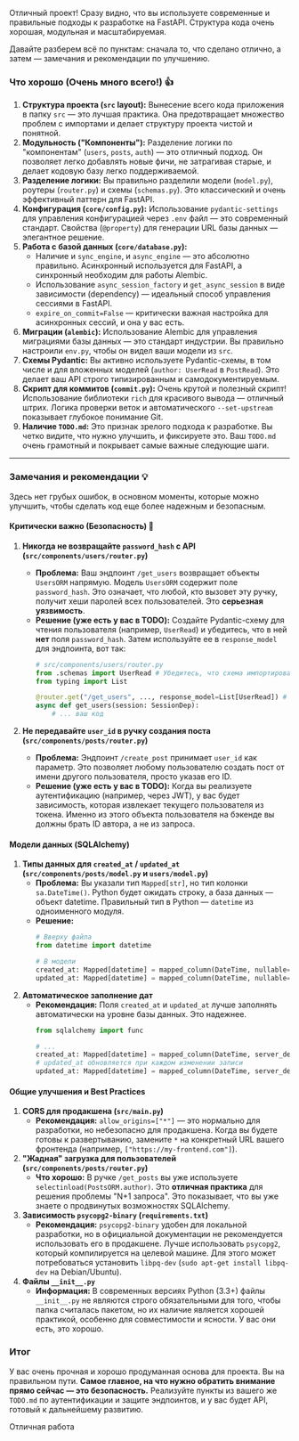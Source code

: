 Отличный проект! Сразу видно, что вы используете современные и правильные подходы к разработке на FastAPI. Структура кода очень хорошая, модульная и масштабируемая.

Давайте разберем всё по пунктам: сначала то, что сделано отлично, а затем — замечания и рекомендации по улучшению.

### Что хорошо (Очень много всего!) 👍

1.  **Структура проекта (`src` layout):** Вынесение всего кода приложения в папку `src` — это лучшая практика. Она предотвращает множество проблем с импортами и делает структуру проекта чистой и понятной.
2.  **Модульность ("Компоненты"):** Разделение логики по "компонентам" (`users`, `posts`, `auth`) — это отличный подход. Он позволяет легко добавлять новые фичи, не затрагивая старые, и делает кодовую базу легко поддерживаемой.
3.  **Разделение логики:** Вы правильно разделили модели (`model.py`), роутеры (`router.py`) и схемы (`schemas.py`). Это классический и очень эффективный паттерн для FastAPI.
4.  **Конфигурация (`core/config.py`):** Использование `pydantic-settings` для управления конфигурацией через `.env` файл — это современный стандарт. Свойства (`@property`) для генерации URL базы данных — элегантное решение.
5.  **Работа с базой данных (`core/database.py`):**
    *   Наличие и `sync_engine`, и `async_engine` — это абсолютно правильно. Асинхронный используется для FastAPI, а синхронный необходим для работы Alembic.
    *   Использование `async_session_factory` и `get_async_session` в виде зависимости (dependency) — идеальный способ управления сессиями в FastAPI.
    *   `expire_on_commit=False` — критически важная настройка для асинхронных сессий, и она у вас есть.
6.  **Миграции (`alembic`):** Использование Alembic для управления миграциями базы данных — это стандарт индустрии. Вы правильно настроили `env.py`, чтобы он видел ваши модели из `src`.
7.  **Схемы Pydantic:** Вы активно используете Pydantic-схемы, в том числе и для вложенных моделей (`author: UserRead` в `PostRead`). Это делает ваш API строго типизированным и самодокументируемым.
8.  **Скрипт для коммитов (`commit.py`):** Очень крутой и полезный скрипт! Использование библиотеки `rich` для красивого вывода — отличный штрих. Логика проверки веток и автоматического `--set-upstream` показывает глубокое понимание Git.
9.  **Наличие `TODO.md`:** Это признак зрелого подхода к разработке. Вы четко видите, что нужно улучшить, и фиксируете это. Ваш `TODO.md` очень грамотный и покрывает самые важные следующие шаги.

---

### Замечания и рекомендации 💡

Здесь нет грубых ошибок, в основном моменты, которые можно улучшить, чтобы сделать код еще более надежным и безопасным.

#### Критически важно (Безопасность) 🚨

1.  **Никогда не возвращайте `password_hash` с API (`src/components/users/router.py`)**
    *   **Проблема:** Ваш эндпоинт `/get_users` возвращает объекты `UsersORM` напрямую. Модель `UsersORM` содержит поле `password_hash`. Это означает, что любой, кто вызовет эту ручку, получит хеши паролей всех пользователей. Это **серьезная уязвимость**.
    *   **Решение (уже есть у вас в TODO):** Создайте Pydantic-схему для чтения пользователя (например, `UserRead`) и убедитесь, что в ней **нет** поля `password_hash`. Затем используйте ее в `response_model` для эндпоинта, вот так:
        ```python
        # src/components/users/router.py
        from .schemas import UserRead # Убедитесь, что схема импортирована
        from typing import List

        @router.get("/get_users", ..., response_model=List[UserRead]) # <-- Вот здесь
        async def get_users(session: SessionDep):
            # ... ваш код
        ```

2.  **Не передавайте `user_id` в ручку создания поста (`src/components/posts/router.py`)**
    *   **Проблема:** Эндпоинт `/create_post` принимает `user_id` как параметр. Это позволяет любому пользователю создать пост от имени другого пользователя, просто указав его ID.
    *   **Решение (уже есть у вас в TODO):** Когда вы реализуете аутентификацию (например, через JWT), у вас будет зависимость, которая извлекает текущего пользователя из токена. Именно из этого объекта пользователя на бэкенде вы должны брать ID автора, а не из запроса.

#### Модели данных (SQLAlchemy)

1.  **Типы данных для `created_at` / `updated_at` (`src/components/posts/model.py` и `users/model.py`)**
    *   **Проблема:** Вы указали тип `Mapped[str]`, но тип колонки `sa.DateTime()`. Python будет ожидать строку, а база данных — объект datetime. Правильный тип в Python — `datetime` из одноименного модуля.
    *   **Решение:**
        ```python
        # Вверху файла
        from datetime import datetime
        
        # В модели
        created_at: Mapped[datetime] = mapped_column(DateTime, nullable=True)
        updated_at: Mapped[datetime] = mapped_column(DateTime, nullable=True)
        ```
2.  **Автоматическое заполнение дат**
    *   **Рекомендация:** Поля `created_at` и `updated_at` лучше заполнять автоматически на уровне базы данных. Это надежнее.
        ```python
        from sqlalchemy import func
        
        # ...
        created_at: Mapped[datetime] = mapped_column(DateTime, server_default=func.now())
        # updated_at обновляется при каждом изменении записи
        updated_at: Mapped[datetime] = mapped_column(DateTime, server_default=func.now(), onupdate=func.now())
        ```

#### Общие улучшения и Best Practices

1.  **CORS для продакшена (`src/main.py`)**
    *   **Рекомендация:** `allow_origins=["*"]` — это нормально для разработки, но небезопасно для продакшена. Когда вы будете готовы к развертыванию, замените `*` на конкретный URL вашего фронтенда (например, `["https://my-frontend.com"]`).
2.  **"Жадная" загрузка для пользователей (`src/components/posts/router.py`)**
    *   **Что хорошо:** В ручке `/get_posts` вы уже используете `selectinload(PostsORM.author)`. Это **отличная практика** для решения проблемы "N+1 запроса". Это показывает, что вы уже знаете о продвинутых возможностях SQLAlchemy.
3.  **Зависимость `psycopg2-binary` (`requirements.txt`)**
    *   **Рекомендация:** `psycopg2-binary` удобен для локальной разработки, но в официальной документации не рекомендуется использовать его в продакшене. Лучше использовать `psycopg2`, который компилируется на целевой машине. Для этого может потребоваться установить `libpq-dev` (`sudo apt-get install libpq-dev` на Debian/Ubuntu).
4.  **Файлы `__init__.py`**
    *   **Информация:** В современных версиях Python (3.3+) файлы `__init__.py` не являются строго обязательными для того, чтобы папка считалась пакетом, но их наличие является хорошей практикой, особенно для совместимости и ясности. У вас они есть, это хорошо.

### Итог

У вас очень прочная и хорошо продуманная основа для проекта. Вы на правильном пути. **Самое главное, на что нужно обратить внимание прямо сейчас — это безопасность.** Реализуйте пункты из вашего же `TODO.md` по аутентификации и защите эндпоинтов, и у вас будет API, готовый к дальнейшему развитию.

Отличная работа